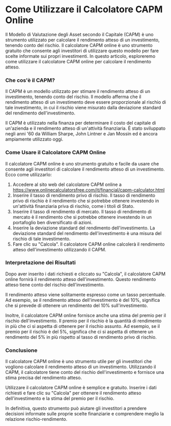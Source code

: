 Come Utilizzare il Calcolatore CAPM Online
==========================================

Il Modello di Valutazione degli Asset secondo il Capitale (CAPM) è uno strumento utilizzato per calcolare il rendimento atteso di un investimento, tenendo conto del rischio. Il calcolatore CAPM online è uno strumento gratuito che consente agli investitori di utilizzare questo modello per fare scelte informate sui propri investimenti. In questo articolo, esploreremo come utilizzare il calcolatore CAPM online per calcolare il rendimento atteso.

###  Che cos'è il CAPM? 

Il CAPM è un modello utilizzato per stimare il rendimento atteso di un investimento, tenendo conto del rischio. Il modello afferma che il rendimento atteso di un investimento deve essere proporzionale al rischio di tale investimento, in cui il rischio viene misurato dalla deviazione standard del rendimento dell'investimento.

Il CAPM è utilizzato nella finanza per determinare il costo del capitale di un'azienda e il rendimento atteso di un'attività finanziaria. È stato sviluppato negli anni '60 da William Sharpe, John Lintner e Jan Mossin ed è ancora ampiamente utilizzato oggi.

###  Come Usare il Calcolatore CAPM Online 

Il calcolatore CAPM online è uno strumento gratuito e facile da usare che consente agli investitori di calcolare il rendimento atteso di un investimento. Ecco come utilizzarlo:

1. Accedere al sito web del calcolatore CAPM online a <https://www.onlinecalculatorsfree.com/it/financial/capm-calculator.html>
2. Inserire il tasso di rendimento privo di rischio. Il tasso di rendimento privo di rischio è il rendimento che si potrebbe ottenere investendo in un'attività finanziaria priva di rischio, come i titoli di Stato.
3. Inserire il tasso di rendimento di mercato. Il tasso di rendimento di mercato è il rendimento che si potrebbe ottenere investendo in un portafoglio ben diversificato di azioni.
4. Inserire la deviazione standard del rendimento dell'investimento. La deviazione standard del rendimento dell'investimento è una misura del rischio di tale investimento.
5. Fare clic su "Calcola". Il calcolatore CAPM online calcolerà il rendimento atteso dell'investimento utilizzando il CAPM.

###  Interpretazione dei Risultati 

Dopo aver inserito i dati richiesti e cliccato su "Calcola", il calcolatore CAPM online fornirà il rendimento atteso dell'investimento. Questo rendimento atteso tiene conto del rischio dell'investimento.

Il rendimento atteso viene solitamente espresso come un tasso percentuale. Ad esempio, se il rendimento atteso dell'investimento è del 10%, significa che si prevede di ottenere un rendimento del 10% sull'investimento.

Inoltre, il calcolatore CAPM online fornisce anche una stima del premio per il rischio dell'investimento. Il premio per il rischio è la quantità di rendimento in più che ci si aspetta di ottenere per il rischio assunto. Ad esempio, se il premio per il rischio è del 5%, significa che ci si aspetta di ottenere un rendimento del 5% in più rispetto al tasso di rendimento privo di rischio.

###  Conclusione 

Il calcolatore CAPM online è uno strumento utile per gli investitori che vogliono calcolare il rendimento atteso di un investimento. Utilizzando il CAPM, il calcolatore tiene conto del rischio dell'investimento e fornisce una stima precisa del rendimento atteso.

Utilizzare il calcolatore CAPM online è semplice e gratuito. Inserire i dati richiesti e fare clic su "Calcola" per ottenere il rendimento atteso dell'investimento e la stima del premio per il rischio.

In definitiva, questo strumento può aiutare gli investitori a prendere decisioni informate sulle proprie scelte finanziarie e comprendere meglio la relazione rischio-rendimento.